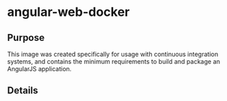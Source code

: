 # angular-web-docker

## Purpose

This image was created specifically for usage with continuous integration systems, and contains the minimum requirements to build and package an AngularJS application.

## Details


